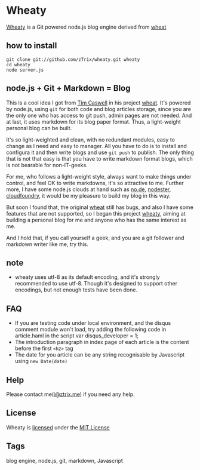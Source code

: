 # Wheaty

[Wheaty] is a Git powered node.js blog engine derived from [wheat]

## how to install
    git clone git://github.com/zTrix/wheaty.git wheaty
    cd wheaty
    node server.js

## node.js + Git + Markdown = Blog
This is a cool idea I got from [Tim Caswell] in his project [wheat]. It's powered by node.js, using `git` for both code and blog articles storage, since you are the only one who has access to git push, admin pages are not needed. And at last, it uses markdown for its blog paper format. Thus, a light-weight personal blog can be built.

It's so light-weighted and clean, with no redundant modules, easy to change as I need and easy to manager. All you have to do is to install and configura it and then write blogs and use `git push` to publish. The only thing that is not that easy is that you have to write markdown format blogs, which is not bearable for non-IT-geeks.

For me, who follows a light-weight style, always want to make things under control, and feel OK to write markdowns, it's so attractive to me. Further more, I have some node.js clouds at hand such as [no.de], [nodester], [cloudfoundry], it would be my pleasure to build my blog in this way.

But soon I found that, the original [wheat] still has bugs, and also I have some features that are not supported, so I began this project [wheaty], aiming at building a personal blog for me and anyone who has the same interest as me.

And I hold that, if you call yourself a geek, and you are a git follower and markdown writer like me, try this. 

## note
* wheaty uses utf-8 as its default encoding, and it's strongly recommended to use utf-8. Though it's designed to support other encodings, but not enough tests have been done.

## FAQ
* If you are testing code under local environment, and the disqus comment module won't load, try adding the following code in article.haml in the script
    var disqus_developer = 1;
* The introduction paragraph in index page of each article is the content before the first `<h2>` tag
* The date for you article can be any string recognisable by Javascript using `new Date(date)`

## Help
Please contact me([i@ztrix.me](mailto:i@ztrix.me)) if you need any help.

## License
Wheaty is [licensed] under the [MIT License]

## Tags
 blog engine, node.js, git, markdown, Javascript

[wheat]:https://github.com/creationix/wheat
[wheaty]:https://github.com/zTrix/wheaty
[licensed]:https://github.com/zTrix/wheaty/blob/master/LICENSE
[MIT License]:http://creativecommons.org/licenses/MIT/
[Tim Caswell]:https://github.com/creationix
[no.de]:http://no.de
[nodester]:http://nodester.com/
[cloudfoundry]:http://cloudfoundry.com/
